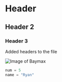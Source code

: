 # Header
## Header 2
### Header 3
Added headers to the file

![Image of Baymax](https://e7.pngegg.com/pngimages/806/733/png-clipart-big-hero-6-baymax-illustration-baymax-tadashi-hamada-hiro-hamada-groot-the-walt-disney-company-others-white-mammal.png)

``` python
num = 5
name = "Ryan"
```
